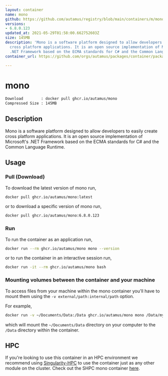 ```yaml
---
layout: container
name: mono
github: https://github.com/autamus/registry/blob/main/containers/m/mono/spack.yaml
versions:
- 6.8.0.123
updated_at: 2021-05-29T01:58:00.662752603Z
size: 145MB
description: 'Mono is a software platform designed to allow developers to easily create
  cross platform applications. It is an open source implementation of Microsoft''s
  .NET Framework based on the ECMA standards for C# and the Common Language Runtime. '
container_url: https://github.com/orgs/autamus/packages/container/package/mono

---
```

# mono
```bash 
Download        : docker pull ghcr.io/autamus/mono
Compressed Size : 145MB
```

## Description
Mono is a software platform designed to allow developers to easily create cross platform applications. It is an open source implementation of Microsoft's .NET Framework based on the ECMA standards for C# and the Common Language Runtime. 

## Usage
### Pull (Download)
To download the latest version of mono run,

```bash
docker pull ghcr.io/autamus/mono:latest
```

or to download a specific version of mono run,

```bash
docker pull ghcr.io/autamus/mono:6.8.0.123
```
### Run
To run the container as an application run,
```bash
docker run --rm ghcr.io/autamus/mono mono --version
```

or to run the container in an interactive session run,
```bash
docker run -it --rm ghcr.io/autamus/mono bash
```

### Mounting volumes between the container and your machine
To access files from your machine within the mono container you'll have to mount them using the `-v external/path:internal/path` option.

For example,
```bash
docker run -v ~/Documents/Data:/Data ghcr.io/autamus/mono mono /Data/myData.csv
```
which will mount the `~/Documents/Data` directory on your computer to the `/Data` directory within the container.

## HPC
If you're looking to use this container in an HPC environment we recommend using [Singularity-HPC](https://singularity-hpc.readthedocs.io) to use the container just as any other module on the cluster. Check out the SHPC mono container [here](https://singularityhub.github.io/singularity-hpc/r/ghcr.io-autamus-mono/).